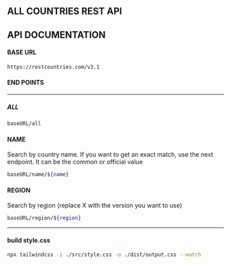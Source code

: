 ## ALL COUNTRIES REST API 

## API DOCUMENTATION

#### BASE URL
```sh 
https://restcountries.com/v3.1 
```
#### END POINTS
<hr>

##### ALL

```sh 
baseURL/all
```
#### NAME

Search by country name. If you want to get an exact match, use the next endpoint. It can be the common or official value

```sh 
baseURL/name/${name}
```

#### REGION
Search by region (replace X with the version you want to use)

```sh 
baseURL/region/${region}
```

<hr>

#### build style.css 

```sh 
npx tailwindcss -i ./src/style.css -o ./dist/output.css --watch 

```
